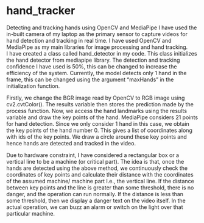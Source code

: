 # hand_tracker
Detecting and tracking hands using OpenCV and MediaPipe
I have used the in-built camera of my laptop as the primary sensor to capture videos for hand detection and tracking in real time. 
I have used OpenCV and MediaPipe as my main libraries for image processing and hand tracking.  
I have created a class called hand_detector in my code. This class initializes the hand detector from mediapipe library. The detection and tracking confidence I have used is 50%, this can be changed to increase the efficiency of the system. Currently, the model detects only 1 hand in the frame, this can be changed using the argument “maxHands” in the initialization function. 

Firstly, we change the BGR image read by OpenCV to RGB image using cv2.cvtColor().  The results variable then stores the prediction made by the process function. Now, we access the hand landmarks using the results variable and draw the key points of the hand. MediaPipe considers 21 points for hand detection. Since we only consider 1 hand in this case, we obtain the key points of the hand number 0. This gives a list of coordinates along with ids of the key points. We draw a circle around these key points and hence hands are detected and tracked in the video. 

Due to hardware constraint, I have considered a rectangular box or a vertical line to be a machine (or critical part). The idea is that, once the hands are detected using the above method, we continuously check the coordinates of key points and calculate their distance with the coordinates of the assumed machine/ machine part I.e., the vertical line. If the distance between key points and the line is greater than some threshold, there is no danger, and the operation can run normally. If the distance is less than some threshold, then we display a danger text on the video itself. In the actual operation, we can buzz an alarm or switch on the light over that particular machine. 
